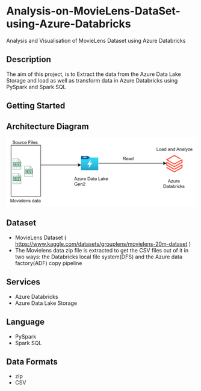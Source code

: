 # Analysis-on-MovieLens-DataSet-using-Azure-Databricks
Analysis and Visualisation of MovieLens Dataset using Azure Databricks

## Description
The aim of this project, is to  Extract the data from the Azure Data Lake Storage and load as well as transform data in Azure Databricks using PySpark and Spark SQL

## Getting Started

## Architecture Diagram
![](img/architecture_2.png)

## Dataset
- MovieLens Dataset ( https://www.kaggle.com/datasets/grouplens/movielens-20m-dataset )
- The Movielens data zip file is extracted to get the CSV files out of it in two ways: the Databricks local file system(DFS) and the Azure data factory(ADF) copy pipeline

## Services
- Azure Databricks
- Azure Data Lake Storage

## Language
- PySpark
- Spark SQL

## Data Formats
- zip
- CSV
